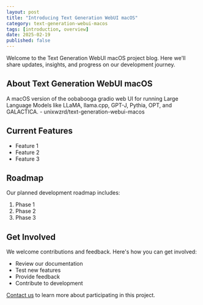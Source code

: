 ```yaml
---
layout: post
title: "Introducing Text Generation WebUI macOS"
category: text-generation-webui-macos
tags: [introduction, overview]
date: 2025-02-19
published: false
---
```


Welcome to the Text Generation WebUI macOS project blog. Here we'll share updates, insights, and progress on our development journey.

<!--more-->

## About Text Generation WebUI macOS

A macOS version of the oobabooga gradio web UI for running Large Language Models like LLaMA, llama.cpp, GPT-J, Pythia, OPT, and GALACTICA. - unixwzrd/text-generation-webui-macos

## Current Features

- Feature 1
- Feature 2
- Feature 3

## Roadmap

Our planned development roadmap includes:

1. Phase 1
2. Phase 2
3. Phase 3

## Get Involved

We welcome contributions and feedback. Here's how you can get involved:

- Review our documentation
- Test new features
- Provide feedback
- Contribute to development

[Contact us](/contact) to learn more about participating in this project.
